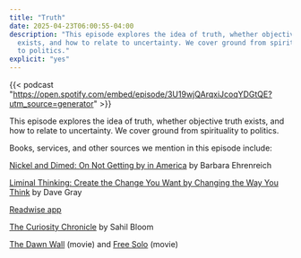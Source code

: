 ```yaml
---
title: "Truth"
date: 2025-04-23T06:00:55-04:00
description: "This episode explores the idea of truth, whether objective truth 
  exists, and how to relate to uncertainty. We cover ground from spirituality 
  to politics."
explicit: "yes"
---
```


{{< podcast "https://open.spotify.com/embed/episode/3U19wjQArqxiJcoqYDGtQE?utm_source=generator" >}}

This episode explores the idea of truth, whether objective truth exists, and how
to relate to uncertainty. We cover ground from spirituality to politics.

Books, services, and other sources we mention in this episode include:

[Nickel and Dimed: On Not Getting by in America](https://bookshop.org/p/books/nickel-and-dimed-20th-anniversary-edition-on-not-getting-by-in-america-barbara-ehrenreich/9836607)
by Barbara Ehrenreich

[Liminal Thinking: Create the Change You Want by Changing the Way You Think](https://bookshop.org/p/books/liminal-thinking-create-the-change-you-want-by-changing-the-way-you-think-dave-gray/7212904)
by Dave Gray

[Readwise app](https://readwise.io)

[The Curiosity Chronicle](https://www.sahilbloom.com/newsletter) by Sahil Bloom

[The Dawn Wall](https://www.imdb.com/title/tt7286916/) (movie) and
[Free Solo](https://www.imdb.com/title/tt7775622/?ref_=fn_all_ttl_1) (movie)
